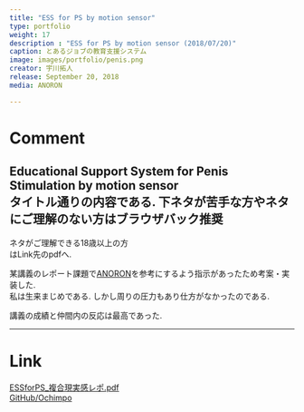 ```yaml
---
title: "ESS for PS by motion sensor"
type: portfolio
weight: 17
description : "ESS for PS by motion sensor (2018/07/20)"
caption: とあるジョブの教育支援システム
image: images/portfolio/penis.png
creator: 宇川拓人
release: September 20, 2018
media: ANORON

---
```

# Comment
Educational Support System for Penis Stimulation by motion sensor<br>
タイトル通りの内容である. 下ネタが苦手な方やネタにご理解のない方はブラウザバック推奨<br>
---
ネタがご理解できる18歳以上の方<br>
はLink先のpdfへ. <br>

某講義のレポート課題で<a href= http://anohitolab.com/ target=”_blank”>ANORON</a>を参考にするよう指示があったため考案・実装した. <br>
私は生来まじめである. しかし周りの圧力もあり仕方がなかったのである. <br>

講義の成績と仲間内の反応は最高であった. <br>

---
# Link
<a href= "https://sunagimon.github.io/pdf/ESSforPS_複合現実感レポ.pdf" target=”_blank”>ESSforPS_複合現実感レポ.pdf</a><br>
<a href= "https://github.com/sunagimon/Ochimpo" target=”_blank”>GitHub/Ochimpo</a>